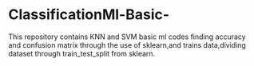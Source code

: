 # ClassificationMl-Basic-
This repository contains KNN and SVM basic ml codes finding accuracy and confusion matrix through the use of sklearn,and trains data,dividing dataset through train_test_split from sklearn.
